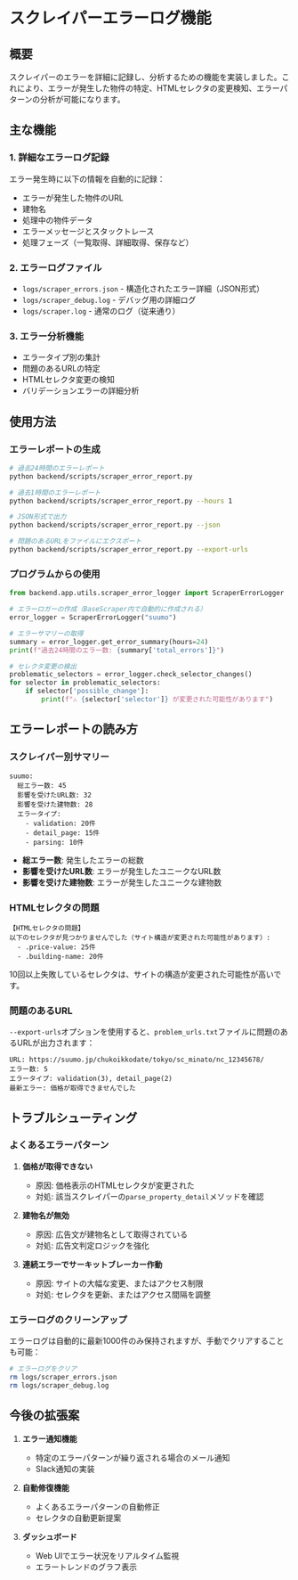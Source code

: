 # スクレイパーエラーログ機能

## 概要

スクレイパーのエラーを詳細に記録し、分析するための機能を実装しました。これにより、エラーが発生した物件の特定、HTMLセレクタの変更検知、エラーパターンの分析が可能になります。

## 主な機能

### 1. 詳細なエラーログ記録

エラー発生時に以下の情報を自動的に記録：
- エラーが発生した物件のURL
- 建物名
- 処理中の物件データ
- エラーメッセージとスタックトレース
- 処理フェーズ（一覧取得、詳細取得、保存など）

### 2. エラーログファイル

- `logs/scraper_errors.json` - 構造化されたエラー詳細（JSON形式）
- `logs/scraper_debug.log` - デバッグ用の詳細ログ
- `logs/scraper.log` - 通常のログ（従来通り）

### 3. エラー分析機能

- エラータイプ別の集計
- 問題のあるURLの特定
- HTMLセレクタ変更の検知
- バリデーションエラーの詳細分析

## 使用方法

### エラーレポートの生成

```bash
# 過去24時間のエラーレポート
python backend/scripts/scraper_error_report.py

# 過去1時間のエラーレポート
python backend/scripts/scraper_error_report.py --hours 1

# JSON形式で出力
python backend/scripts/scraper_error_report.py --json

# 問題のあるURLをファイルにエクスポート
python backend/scripts/scraper_error_report.py --export-urls
```

### プログラムからの使用

```python
from backend.app.utils.scraper_error_logger import ScraperErrorLogger

# エラーロガーの作成（BaseScraper内で自動的に作成される）
error_logger = ScraperErrorLogger("suumo")

# エラーサマリーの取得
summary = error_logger.get_error_summary(hours=24)
print(f"過去24時間のエラー数: {summary['total_errors']}")

# セレクタ変更の検出
problematic_selectors = error_logger.check_selector_changes()
for selector in problematic_selectors:
    if selector['possible_change']:
        print(f"⚠️ {selector['selector']} が変更された可能性があります")
```

## エラーレポートの読み方

### スクレイパー別サマリー

```
suumo:
  総エラー数: 45
  影響を受けたURL数: 32
  影響を受けた建物数: 28
  エラータイプ:
    - validation: 20件
    - detail_page: 15件
    - parsing: 10件
```

- **総エラー数**: 発生したエラーの総数
- **影響を受けたURL数**: エラーが発生したユニークなURL数
- **影響を受けた建物数**: エラーが発生したユニークな建物数

### HTMLセレクタの問題

```
【HTMLセレクタの問題】
以下のセレクタが見つかりませんでした（サイト構造が変更された可能性があります）:
  - .price-value: 25件
  - .building-name: 20件
```

10回以上失敗しているセレクタは、サイトの構造が変更された可能性が高いです。

### 問題のあるURL

`--export-urls`オプションを使用すると、`problem_urls.txt`ファイルに問題のあるURLが出力されます：

```
URL: https://suumo.jp/chukoikkodate/tokyo/sc_minato/nc_12345678/
エラー数: 5
エラータイプ: validation(3), detail_page(2)
最新エラー: 価格が取得できませんでした
```

## トラブルシューティング

### よくあるエラーパターン

1. **価格が取得できない**
   - 原因: 価格表示のHTMLセレクタが変更された
   - 対処: 該当スクレイパーの`parse_property_detail`メソッドを確認

2. **建物名が無効**
   - 原因: 広告文が建物名として取得されている
   - 対処: 広告文判定ロジックを強化

3. **連続エラーでサーキットブレーカー作動**
   - 原因: サイトの大幅な変更、またはアクセス制限
   - 対処: セレクタを更新、またはアクセス間隔を調整

### エラーログのクリーンアップ

エラーログは自動的に最新1000件のみ保持されますが、手動でクリアすることも可能：

```bash
# エラーログをクリア
rm logs/scraper_errors.json
rm logs/scraper_debug.log
```

## 今後の拡張案

1. **エラー通知機能**
   - 特定のエラーパターンが繰り返される場合のメール通知
   - Slack通知の実装

2. **自動修復機能**
   - よくあるエラーパターンの自動修正
   - セレクタの自動更新提案

3. **ダッシュボード**
   - Web UIでエラー状況をリアルタイム監視
   - エラートレンドのグラフ表示